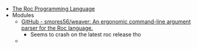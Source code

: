 - [The Roc Programming Language](https://www.roc-lang.org)
- Modules
	- [GitHub - smores56/weaver: An ergonomic command-line argument parser for the Roc language.](https://github.com/smores56/weaver)
		- Seems to crash on the latest roc release tho
	-